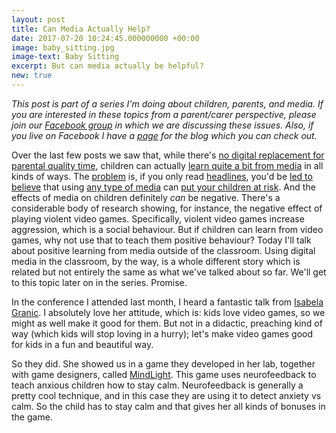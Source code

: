 ```yaml
---
layout: post
title: Can Media Actually Help?
date: 2017-07-20 10:24:45.000000000 +00:00
image: baby_sitting.jpg
image-text: Baby Sitting
excerpt: But can media actually be helpful?
new: true
---
```


*This post is part of a series I'm doing about children, parents, and media. If you are interested in these topics from a parent/carer perspective, please join our [Facebook group](https://www.facebook.com/groups/1456686561021212/) in which we are discussing these issues. Also, if you live on Facebook I have a [page](https://www.facebook.com/devmommy/) for the blog which you can check out.*

Over the last few posts we saw that, while there's [no digital replacement for parental quality time](https://galpod.com/parents-vs-media), children can actually [learn quite a bit from media](https://galpod.com/can-children-learn-from-media) in all kinds of ways. The [problem](https://t.co/ekyC4Vf4SN) is, if you only read [headlines](http://www.telegraph.co.uk/news/2017/07/06/children-watched-terror-attacks-social-media-could-suffer-ptsd/), you'd be [led to believe](https://www.bbc.co.uk/news/technology-40643904) that using [any type of media](https://www.nbcphiladelphia.com/news/local/Safety-Concerns-Children-Kids-App-Yellow-Roblox-Keith-Jones.html) can [put your children at risk](http://www.bbc.co.uk/news/uk-40566026). And the effects of media on children definitely *can* be negative. There's a considerable body of research showing, for instance, the negative effect of playing violent video games. Specifically, violent video games increase aggression, which is a social behaviour. But if children can learn from video games, why not use that to teach them positive behaviour? Today I'll talk about positive learning from media outside of the classroom. Using digital media in the classroom, by the way, is a whole different story which is related but not entirely the same as what we've talked about so far. We'll get to this topic later on in the series. Promise.  

In the conference I attended last month, I heard a fantastic talk from [Isabela Granic](https://twitter.com/PlayNiceInst). I absolutely love her attitude, which is: kids love video games, so we might as well make it good for them. But not in a didactic, preaching kind of way (which kids will stop loving in a hurry); let's make video games good for kids in a fun and beautiful way.

So they did. She showed us in a game they developed in her lab, together with game designers, called [MindLight](http://theplayniceinstitute.com/mindlight-2/). This game uses neurofeedback to teach anxious children how to stay calm. Neurofeedback is generally a pretty cool technique, and in this case they are using it to detect anxiety vs calm. So the child has to stay calm and that gives her all kinds of bonuses in the game. 
